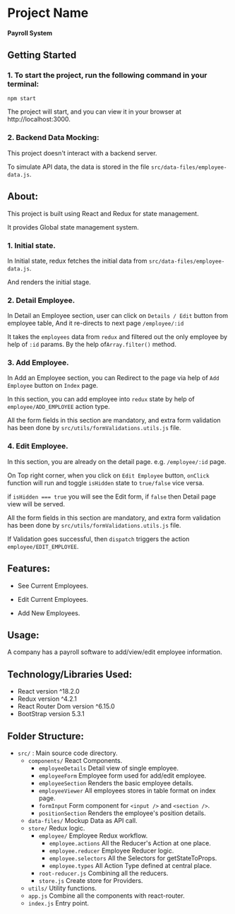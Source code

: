 # Project Name

#### Payroll System

## Getting Started

### 1. To start the project, run the following command in your terminal:

   ```shell
   npm start
   ```
   The project will start, and you can view it in your browser at http://localhost:3000.

### 2. Backend Data Mocking:

This project doesn't interact with a backend server.

To simulate API data, the data is stored in the file `src/data-files/employee-data.js`.

## About:
This project is built using React and Redux for state management. 

It provides Global state management system.

### 1. Initial state.
In Initial state, redux fetches the initial data from `src/data-files/employee-data.js`.

And renders the initial stage.

### 2. Detail Employee.
In Detail an Employee section, user can click on `Details / Edit` button from employee table,
And it re-directs to next page `/employee/:id`

It takes the `employees` data from `redux` and filtered out the only employee by help of `:id` params.
By the help of`Array.filter()` method.

### 3. Add Employee.
In Add an Employee section, you can Redirect to the page via help of `Add Employee` button on `Index` page.

In this section, you can add employee into `redux` state by help of `employee/ADD_EMPLOYEE` action type.

All the form fields in this section are mandatory,
and extra form validation has been done by `src/utils/formValidations.utils.js` file.


### 4. Edit Employee.
In this section, you are already on the detail page. e.g. `/employee/:id` page.

On Top right corner, when you click on `Edit Employee` button, `onClick` function will run and
toggle `isHidden` state to `true/false` vice versa.

if `isHidden === true` you will see the Edit form, if `false` then Detail page view will be served.


All the form fields in this section are mandatory,
and extra form validation has been done by `src/utils/formValidations.utils.js` file.

If Validation goes successful, then `dispatch` triggers the action `employee/EDIT_EMPLOYEE`.

## Features:
* See Current Employees.


* Edit Current Employees.


* Add New Employees.

## Usage:
A company has a payroll software to add/view/edit employee information.

## Technology/Libraries Used:
* React version ^18.2.0
* Redux version ^4.2.1
* React Router Dom version ^6.15.0
* BootStrap version 5.3.1

## Folder Structure:
* `src/` : Main source code directory.
  * `components/` React Components.
    * `employeeDetails` Detail view of single employee.
    * `employeeForm` Employee form used for add/edit employee.
    * `employeeSection` Renders the basic employee details.
    * `employeeViewer` All employees stores in table format on index page.
    * `formInput` Form component for `<input />` and `<section />`.
    * `positionSection` Renders the employee's position details.
  * `data-files/` Mockup Data as API call.
  * `store/` Redux logic.
    * `employee/` Employee Redux workflow.
      * `employee.actions` All the Reducer's Action at one place.
      * `employee.reducer` Employee Reducer logic.
      * `employee.selectors` All the Selectors for getStateToProps.
      * `employee.types` All Action Type defined at central place.
    * `root-reducer.js` Combining all the reducers.
    * `store.js` Create store for Providers.
  * `utils/` Utility functions.
  * `app.js` Combine all the components with react-router.
  * `index.js` Entry point.
